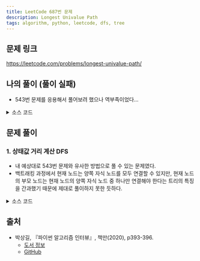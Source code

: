 ```yaml
---
title: LeetCode 687번 문제
description: Longest Univalue Path
tags: algorithm, python, leetcode, dfs, tree
---
```


## 문제 링크

https://leetcode.com/problems/longest-univalue-path/

## 나의 풀이 (풀이 실패)

- 543번 문제를 응용해서 풀어보려 했으나 역부족이었다...

<details>
<summary>소스 코드</summary>
<div markdown="1">

```python
class TreeNode:
    def __init__(self, val=0, left=None, right=None):
        self.val = val
        self.left = left
        self.right = right


class MySolution1:
    longest: int = 0

    def longestUnivaluePath(self, root: TreeNode) -> int:
        def dfs(node: TreeNode) -> int:
            # 존재하지 않는 노드의 상태값은 -1
            if not node:
                return -1

            # 왼쪽, 오른쪽의 각 리프 노드까지 탐색
            left = dfs(node.left)
            right = dfs(node.right)

            # 상태값
            distance = 0
            if node.left and node.right:
                if node.left.val == node.right.val == node.val:
                    distance += (math.ceil(left / 2) + 1) + (math.ceil(right / 2) // 2 + 1)
                elif node.left.val == node.val:
                    distance += left + 1
                elif node.right.val == node.val:
                    distance += right + 1
            elif node.left and node.left.val == node.val:
                distance += left + 1
            elif node.right and node.right.val == node.val:
                distance += right + 1

            # 가장 긴 경로
            self.longest = max(self.longest, distance)
            return distance

        dfs(root)
        return self.longest
```

</div>
</details>

## 문제 풀이

### 1. 상태값 거리 계산 DFS

- 내 예상대로 543번 문제와 유사한 방법으로 풀 수 있는 문제였다.
- 백트래킹 과정에서 현재 노드는 양쪽 자식 노드를 모두 연결할 수 있지만, 현재 노드의 부모 노드는 현재 노드의 양쪽 자식 노드 중 하나만 연결해야 한다는 트리의 특징을 간과했기 때문에 제대로 풀이하지 못한 듯하다.

<details>
<summary>소스 코드</summary>
<div markdown="1">

```python
class TreeNode:
    def __init__(self, val=0, left=None, right=None):
        self.val = val
        self.left = left
        self.right = right


class Solution1:
    result: int = 0

    def longestUnivaluePath(self, root: TreeNode) -> int:
        def dfs(node: TreeNode):
            # 존재하지 않는 노드의 상태값을 0으로 설정
            if node is None:
                return 0

            # 존재하지 않는 노드까지 DFS 재귀 탐색
            left = dfs(node.left)
            right = dfs(node.right)

            # 현재 노드가 자식 노드와 동일한 경우 거리 1 증가
            if node.left and node.left.val == node.val:
                left += 1
            else:
                left = 0
            if node.right and node.right.val == node.val:
                right += 1
            else:
                right = 0

            # 왼쪽과 오른쪽 자식 노드 간 거리의 합 최댓값이 결과
            self.result = max(self.result, left + right)

            # 자식 노드 상태값 중 큰 값 리턴
            # 현재 노드는 양쪽 자식 노드를 모두 연결할 수 있지만
            # 현재 노드의 부모 노드에서는 지금의 양쪽 자식 노드를 동시에 연결할 수 없기 때문에
            # 양쪽 자식 노드 중 한쪽만 선택해야 함 (이왕이면 더 큰 쪽으로 선택)
            return max(left, right)

        dfs(root)
        return self.result
```

</div>
</details>

## 출처

- 박상길, 『파이썬 알고리즘 인터뷰』, 책만(2020), p393-396.
  - [도서 정보](https://www.onlybook.co.kr/entry/algorithm-interview)
  - [GitHub](https://github.com/onlybooks/algorithm-interview)
